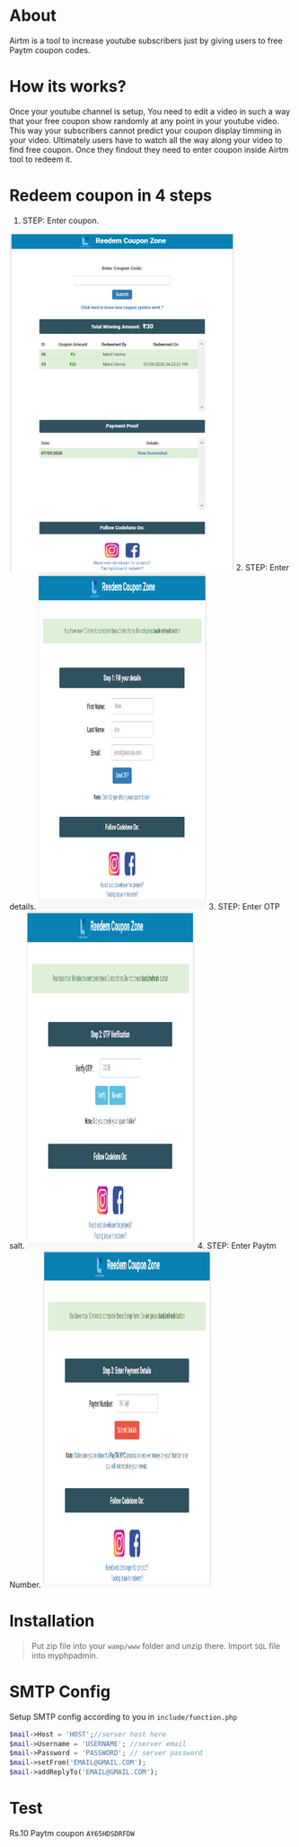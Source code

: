 # About
Airtm is a tool to increase youtube subscribers just by giving users to free Paytm coupon codes.
# How its works?
Once your youtube channel is setup, You need to edit a video in such a way that your free coupon show randomly at any point in your youtube video. This way your subscribers cannot predict your coupon display timming in your video. Ultimately users have to watch all the way along your video to find free coupon. Once they findout they need to enter coupon inside Airtm tool to redeem it.
# Redeem coupon in 4 steps
1. STEP: Enter coupon.
<img src="documentation/1.png" height="600" width="400"/>
2. STEP: Enter details.
<img src="documentation/2.png" height="600" width="300"/>
3. STEP: Enter OTP salt.
<img src="documentation/3.png" height="600" width="300"/>
4. STEP: Enter Paytm Number.
<img src="documentation/4.png" height="600" width="300"/>

# Installation

> Put zip file into your `wamp/www` folder and unzip there.
> Import `SQL` file into myphpadmin.

# SMTP Config
Setup SMTP config according to you in `include/function.php`
```PHP
$mail->Host = 'HOST';//server host here
$mail->Username = 'USERNAME'; //server email
$mail->Password = 'PASSWORD'; // server password
$mail->setFrom('EMAIL@GMAIL.COM');
$mail->addReplyTo('EMAIL@GMAIL.COM');
```
# Test
 Rs.10 Paytm coupon `AY65HDSDRFDW`


